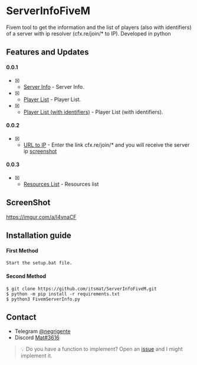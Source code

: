 # ServerInfoFiveM
Fivem tool to get the information and the list of players (also with identifiers) of a server with ip resolver (cfx.re/join/* to IP). Developed in python

## Features and Updates
#### 0.0.1
- [x] - [Server Info](https://github.com/itsmat/ServerInfoFiveM) - Server Info.
- [x] - [Player List](https://github.com/itsmat/ServerInfoFiveM) - Player List.
- [x] - [Player List (with identifiers)](https://github.com/itsmat/ServerInfoFiveM) - Player List (with identifiers).
#### 0.0.2
- [x] - [URL to IP](https://github.com/itsmat/ServerInfoFiveM) - Enter the link cfx.re/join/* and you will receive the server ip [screenshot](https://cdn.discordapp.com/attachments/1035898991893811212/1038744042353201223/Cattura.PNG)
#### 0.0.3
- [x] - [Resources List](https://github.com/itsmat/ServerInfoFiveM) - Resources list

## ScreenShot
https://imgur.com/a/I4ynaCF

## Installation guide

#### First Method
```
Start the setup.bat file.
```

#### Second Method
```
$ git clone https://github.com/itsmat/ServerInfoFiveM.git
$ python -m pip install -r requirements.txt
$ python3 FivemServerInfo.py
```

## Contact
- Telegram [@negrigente](https://t.me/negrigente)
- Discord [Mat#3616](https://github.com/itsmat)

> 💡 Do you have a function to implement? Open an [issue](https://github.com/itsmat/ServerInfoFiveM/issues/new) and I might implement it.
